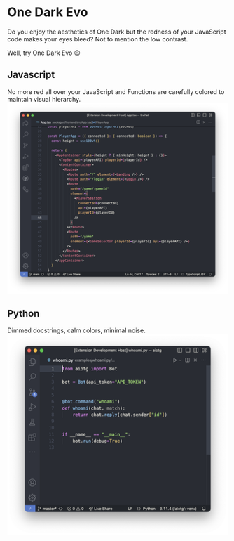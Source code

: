 # One Dark Evo

Do you enjoy the aesthetics of One Dark but the redness of your JavaScript code makes your eyes bleed? Not to mention the low contrast.

Well, try One Dark Evo 😉

## Javascript

No more red all over your JavaScript and Functions are carefully colored to maintain visual hierarchy.
![js screenshot](static/js.png)

## Python

Dimmed docstrings, calm colors, minimal noise.
![python screenshot](static/python.png)
